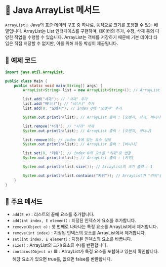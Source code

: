 # 📘 Java ArrayList 메서드 

`ArrayList`는 Java의 표준 데이터 구조 중 하나로, 동적으로 크기를 조정할 수 있는 배열입니다. ArrayList는 List 인터페이스를 구현하며, 데이터의 추가, 수정, 삭제 등의 다양한 작업을 수행할 수 있습니다. ArrayList는 객체를 저장하기 때문에 기본 데이터 타입은 직접 저장할 수 없지만, 이를 위해 자동 박싱이 제공됩니다.

## 📝 예제 코드

```java
import java.util.ArrayList; 

public class Main {
    public static void main(String[] args) {
        ArrayList<String> list = new ArrayList<String>(); // ArrayList 생성

        list.add("사과"); // "사과" 추가
        list.add("바나나"); // "바나나" 추가
        list.add(0, "오렌지"); // index 0에 "오렌지" 추가

        System.out.println(list); // ArrayList 출력 : [오렌지, 사과, 바나나]

        list.remove("사과"); // "사과" 삭제
        System.out.println(list); // ArrayList 출력 : [오렌지, 바나나]

        list.remove(0); // index 0에 있는 요소 삭제
        System.out.println(list); // ArrayList 출력 : [바나나]

        list.set(0, "키위"); // index 0의 요소를 "키위"로 변경
        System.out.println(list); // ArrayList 출력 : [키위]

        System.out.println(list.size()); // ArrayList의 크기 출력 : 1

        System.out.println(list.contains("키위")); // ArrayList가 "키위"를 포함하고 있는지 출력 : true
    }
}
```

## 🎯 주요 메서드

- `add(E e)`  : 리스트의 끝에 요소를 추가합니다.
- `add(int index, E element)`  : 지정된 인덱스에 요소를 추가합니다.
- `remove(Object o)`  : 첫 번째로 나타나는 특정 요소를 ArrayList에서 제거합니다.
- `remove(int index)`  : 지정된 인덱스의 요소를 ArrayList에서 제거합니다.
- `set(int index, E element)`  : 지정된 인덱스의 요소를 바꿉니다.
- `size()`  : ArrayList의 크기(요소의 수)를 반환합니다.
- `contains(Object o)` 🟪 : ArrayList가 특정 요소를 포함하고 있는지 확인합니다. 해당 요소가 있으면 true를, 없으면 false를 반환합니다.
